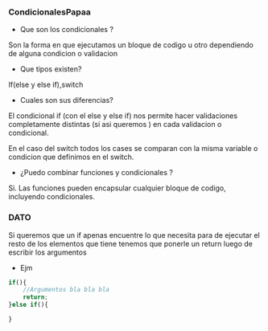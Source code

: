 ### CondicionalesPapaa

- Que son los condicionales ? 

Son la forma en que ejecutamos un bloque de codigo u otro dependiendo de alguna condicion o validacion 


- Que tipos existen?

If(else y else if),switch

- Cuales son sus diferencias?

El condicional if (con el else y else if) nos permite hacer validaciones completamente distintas (si asi queremos ) en cada validacion o condicional. 

En el caso del switch todos los cases se comparan con la misma variable o condicion que definimos en el switch.

- ¿Puedo combinar funciones y condicionales ?

Si. Las funciones pueden encapsular cualquier bloque de codigo, incluyendo condicionales.

### DATO 

Si queremos que un if apenas encuentre lo que necesita para de ejecutar el resto de los elementos que tiene tenemos que ponerle un return luego de escribir los argumentos 

- Ejm

```js
if(){
    //Argumentos bla bla bla
    return;
}else if(){

}

```
